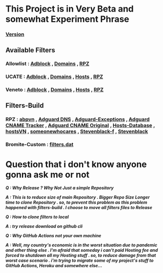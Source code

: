 # This Project is in Very Beta and somewhat Experiment Phrase
### [Version](version.md)
## Available Filters
### Allowlist  : [Adblock](https://github.com/minoplhy/filters/releases/download/latest/Allowlist_adblock.txt) , [Domains](https://github.com/minoplhy/filters/releases/download/latest/Allowlist_domains.txt) , [RPZ](https://github.com/minoplhy/filters/releases/download/latest/Allowlist_rpz.txt)
### UCATE : [Adblock](https://github.com/minoplhy/filters/releases/download/latest/ucate_adblock.txt) , [Domains](https://github.com/minoplhy/filters/releases/download/latest/ucate_domains.txt) , [Hosts](https://github.com/minoplhy/filters/releases/download/latest/ucate_hosts.txt) , [RPZ](https://github.com/minoplhy/filters/releases/download/latest/ucate_rpz.txt)
### Veneto : [Adblock](https://github.com/minoplhy/filters/releases/download/latest/Veneto_adblock.txt) , [Domains](https://github.com/minoplhy/filters/releases/download/latest/Veneto_domains.txt) , [Hosts](https://github.com/minoplhy/filters/releases/download/latest/Veneto_hosts.txt) , [RPZ](https://github.com/minoplhy/filters/releases/download/latest/Veneto_rpz.txt)
## Filters-Build
### RPZ : [abpvn](https://github.com/minoplhy/filters/releases/download/filters-build/abpvn_rpz.txt) , [Adguard DNS](https://github.com/minoplhy/filters/releases/download/filters-build/Adguard-dns_rpz.txt) , [Adguard-Exceptions](https://github.com/minoplhy/filters/releases/download/filters-build/Adguard-exceptions_rpz.txt) , [Adguard CNAME Tracker](https://github.com/minoplhy/filters/releases/download/filters-build/Adguard-cname-tracker_rpz.txt) , [Adguard CNAME Original](https://github.com/minoplhy/filters/releases/download/filters-build/Adguard-cname-original_rpz.txt) , [Hosts-Database](https://github.com/minoplhy/filters/releases/download/filters-build/hosts-database-full-alive_rpz.txt) , [hostsVN](https://github.com/minoplhy/filters/releases/download/filters-build/hostsVN-all_rpz.txt) , [someonewhocares](https://github.com/minoplhy/filters/releases/download/filters-build/someonewhocares_rpz.txt) , [Stevenblack-f](https://github.com/minoplhy/filters/releases/download/filters-build/stevenblack-f_rpz.txt) , [Stevenblack](https://github.com/minoplhy/filters/releases/download/filters-build/stevenblack_rpz.txt)
### Bromite-Custom : [filters.dat](https://github.com/minoplhy/filters/releases/download/filters-build/filters.dat)
# Question that i don't know anyone gonna ask me or not
***Q : Why Release ? Why Not Just a simple Repository***

***A : This is to reduce size of main Repository . Bigger Repo Size Longer time to clone Repository . so, to prevent this problem as this problem happened with filters-build . I choose to move all filters files to Release***

***Q : How to clone filters to local***

***A : try release download on github cli***

***Q : Why GitHub Actions not your own machine***

***A : Well, my country's economic is in the worst situation due to pandemic and other thing else . I'm afraid that someday i can't paid Hosting fee and forced to shutdown all my Hosting stuff . so, to reduce damage from that worst case scenario . i'm trying to migrate some of my project's stuff to GitHub Actions, Heroku and somewhere else...***
